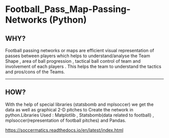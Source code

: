 # Football_Pass_Map-Passing-Networks (Python)

## WHY?
Football passing networks or maps are efficient visual representation of passes between players which helps to understand/analyse the Team Shape , area of ball progression , tactical ball control of team and involvement of each players . This helps the team to understand the tactics and pros/cons of the Teams.

---------------------------------------------------------------------------------------------------------------------------------------------------------------------------------------------------------------------
## HOW?
With the help of special libraries (statsbomb and mplsoccer) we get the data as well as graphical 2-D pitches to Create the network in python.Libraries Used : Matplotlib , Statsbomb(data related to football) , mplsoccer(representation of football pitches) and Pandas.


https://soccermatics.readthedocs.io/en/latest/index.html
